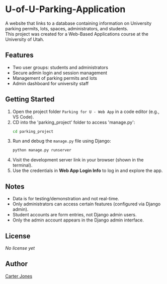 # U-of-U-Parking-Application

A website that links to a database containing information on University parking permits, lots, spaces, administrators, and students.  
This project was created for a Web-Based Applications course at the University of Utah.

## Features

- Two user groups: students and administrators
- Secure admin login and session management
- Management of parking permits and lots
- Admin dashboard for university staff

## Getting Started

1. Open the project folder `Parking for U - Web App` in a code editor (e.g., VS Code).
2. CD into the 'parking_project' folder to access 'manage.py':
   ```bash
   cd parking_project
   ```
4. Run and debug the `manage.py` file using Django:
   ```bash
   python manage.py runserver
   ```
5. Visit the development server link in your browser (shown in the terminal).
6. Use the credentials in **Web App Login Info** to log in and explore the app.

## Notes

- Data is for testing/demonstration and not real-time.
- Only administrators can access certain features (configured via Django admin).
- Student accounts are form entries, not Django admin users.
- Only the admin account appears in the Django admin interface.

## License

_No license yet_

## Author

[Carter Jones](https://github.com/carterjones25)
